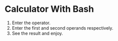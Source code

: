 # Calculator With Bash
1. Enter the operator.
2. Enter the first and second operands respectively.
3. See the result and enjoy.
